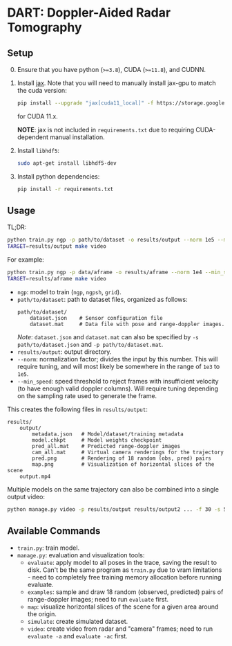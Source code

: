 # DART: Doppler-Aided Radar Tomography

## Setup

0. Ensure that you have python (`>=3.8`), CUDA (`>=11.8`), and CUDNN.

1. Install [jax](https://github.com/google/jax). Note that you will need to manually install jax-gpu to match the cuda version:
    ```sh
    pip install --upgrade "jax[cuda11_local]" -f https://storage.googleapis.com/jax-releases/jax_cuda_releases.html
    ```
    for CUDA 11.x.

    **NOTE**: jax is not included in `requirements.txt` due to requiring CUDA-dependent manual installation.

2. Install `libhdf5`:
    ```sh
    sudo apt-get install libhdf5-dev
    ```

3. Install python dependencies:

    ```sh
    pip install -r requirements.txt
    ```

## Usage

TL;DR:
```sh
python train.py ngp -p path/to/dataset -o results/output --norm 1e5 --min_speed 0.25 --epochs 5
TARGET=results/output make video
```

For example:
```sh
python train.py ngp -p data/aframe -o results/aframe --norm 1e4 --min_speed 0.25 --epochs 5
TARGET=results/aframe make video
```

- `ngp`: model to train (`ngp`, `ngpsh`, `grid`).
- `path/to/dataset`: path to dataset files, organized as follows:
    ```
    path/to/dataset/
        dataset.json    # Sensor configuration file
        dataset.mat     # Data file with pose and range-doppler images.
    ```
    *Note*: `dataset.json` and `dataset.mat` can also be specified by `-s path/to/dataset.json` and `-p path/to/dataset.mat`.
- `results/output`: output directory.
- `--norm`: normalization factor; divides the input by this number. This will require tuning, and will most likely be somewhere in the range of `1e3` to `1e5`.
- `--min_speed`: speed threshold to reject frames with insufficient velocity (to have enough valid doppler columns). Will require tuning depending on the sampling rate used to generate the frame.

This creates the following files in `results/output`:
```
results/
    output/
        metadata.json   # Model/dataset/training metadata
        model.chkpt     # Model weights checkpoint
        pred_all.mat    # Predicted range-doppler images
        cam_all.mat     # Virtual camera renderings for the trajectory
        pred.png        # Rendering of 18 random (obs, pred) pairs
        map.png         # Visualization of horizontal slices of the scene
    output.mp4
```

Multiple models on the same trajectory can also be combined into a single output video:
```sh
python manage.py video -p results/output results/output2 ... -f 30 -s 512 -o results/video.mp4
```

## Available Commands

- `train.py`: train model.
- `manage.py`: evaluation and visualization tools:
    - `evaluate`: apply model to all poses in the trace, saving the result to disk. Can't be the same program as `train.py` due to vram limitations - need to completely free training memory allocation before running evaluate.
    - `examples`: sample and draw 18 random (observed, predicted) pairs of range-doppler images; need to run `evaluate` first.
    - `map`: visualize horizontal slices of the scene for a given area around the origin.
    - `simulate`: create simulated dataset.
    - `video`: create video from radar and "camera" frames; need to run `evaluate -a` and `evaluate -ac` first.
